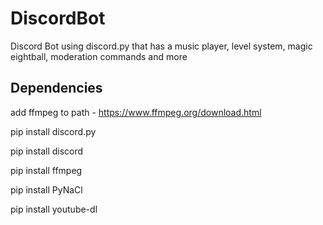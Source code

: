 # DiscordBot
Discord Bot using discord.py that has a music player, level system, magic eightball, moderation commands and more 

## Dependencies

add ffmpeg to path - https://www.ffmpeg.org/download.html

pip install discord.py

pip install discord

pip install ffmpeg

pip install PyNaCl

pip install youtube-dl
